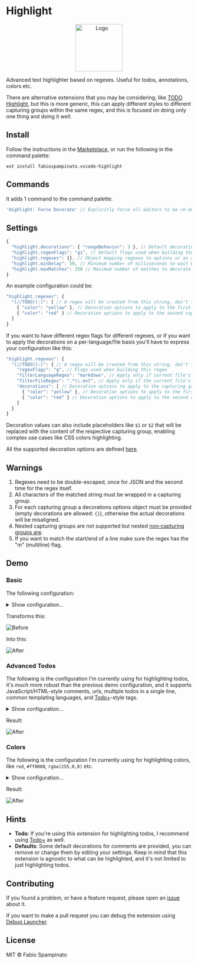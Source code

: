 # Highlight

<p align="center">
  <img src="https://raw.githubusercontent.com/fabiospampinato/vscode-highlight/master/resources/logo.png" width="128" alt="Logo">
</p>

Advanced text highlighter based on regexes. Useful for todos, annotations, colors etc.

There are alternative extensions that you may be considering, like [TODO Highlight](https://marketplace.visualstudio.com/items?itemName=wayou.vscode-todo-highlight), but this is more generic, this can apply different styles to different capturing groups within the same regex, and this is focused on doing only one thing and doing it _well_.

## Install

Follow the instructions in the [Marketplace](https://marketplace.visualstudio.com/items?itemName=fabiospampinato.vscode-highlight), or run the following in the command palette:

```shell
ext install fabiospampinato.vscode-highlight
```

## Commands

It adds 1 command to the command palette:

```js
'Highlight: Force Decorate' // Explicitly force all editors to be re-decorated
```

## Settings

```js
{
  "highlight.decorations": { "rangeBehavior": 3 }, // Default decorations from which all others inherit from
  "highlight.regexFlags": "gi", // Default flags used when building the regexes
  "highlight.regexes": {}, // Object mapping regexes to options or an array of decorations to apply to the capturing groups
  "highlight.minDelay": 50, // Minimum number of milliseconds to wait before highlighting the document after a change, used for throttling
  "highlight.maxMatches": 250 // Maximum number of matches to decorate per regex, in order not to crash the app with accidental cathastropic regexes
}
```

An example configuration could be:

```js
"highlight.regexes": {
  "(//TODO)(:)": [ // A regex will be created from this string, don't forget to double escape it
    { "color": "yellow" }, // Decoration options to apply to the first capturing group, in this case "//TODO"
    { "color": "red" } // Decoration options to apply to the second capturing group, in this case ":"
  ]
}
```

If you want to have different regex flags for different regexes, or if you want to apply the decorations on a per-language/file basis you'll have to express your configuration like this:

```js
"highlight.regexes": {
  "(//TODO)(:)": { // A regex will be created from this string, don't forget to double escape it
    "regexFlags": "g", // Flags used when building this regex
    "filterLanguageRegex": "markdown", // Apply only if current file's language matches this regex. Requires double escaping
    "filterFileRegex": ".*\\.ext", // Apply only if the current file's path matches this regex. Requires double escaping
    "decorations": [ // Decoration options to apply to the capturing groups
      { "color": "yellow" }, // Decoration options to apply to the first capturing group, in this case "//TODO"
      { "color": "red" } // Decoration options to apply to the second capturing group, in this case ":"
    ]
  }
}
```

Decoration values can also include placeholders like `$1` or `$2` that will be replaced with the content of the respective capturing group, enabling complex use cases like CSS colors highlighting.

All the supported decoration options are defined [here](https://code.visualstudio.com/docs/extensionAPI/vscode-api#DecorationRenderOptions).

## Warnings

1. Regexes need to be double-escaped, once for JSON and the second time for the regex itself.
2. All characters of the matched string must be wrapped in a capturing group.
3. For each capturing group a decorations options object must be provided (empty decorations are allowed: `{}`), otherwise the actual decorations will be misaligned.
4. Nested capturing groups are not supported but nested [non-capturing groups are](https://developer.mozilla.org/en-US/docs/Web/JavaScript/Reference/Regular_expressions/Non-capturing_group).
5. If you want to match the start/end of a line make sure the regex has the "m" (multiline) flag.

## Demo

### Basic

The following configuration:

<details>
<summary>Show configuration...</summary>

```js
"highlight.regexes": {
  "(// ?TODO:?)(.*)": [
    {
      "overviewRulerColor": "#ffcc00",
      "backgroundColor": "#ffcc00",
      "color": "#1f1f1f",
      "fontWeight": "bold"
    },
    {
      "backgroundColor": "#d9ad00",
      "color": "#1f1f1f"
    }
  ],
  "(// ?FIXME:?)(.*)": [
    {
      "overviewRulerColor": "#ff0000",
      "backgroundColor": "#ff0000",
      "color": "#1f1f1f",
      "fontWeight": "bold"
    },
    {
      "backgroundColor": "#d90000",
      "color": "#1f1f1f"
    }
  ],
  "(// )(@\\w+)": [
    {},
    {
      "color": "#4de0ff"
    }
  ]
}
```

</details>

Transforms this:

![Before](resources/demo/before.png)

Into this:

![After](resources/demo/after.png)

### Advanced Todos

The following is the configuration I'm currently using for highlighting todos, it's _much_ more robust than the previous demo configuration, and it supports JavaScript/HTML-style comments, urls, multiple todos in a single line, common templating languages, and [Todo+](https://marketplace.visualstudio.com/items?itemName=fabiospampinato.vscode-todo-plus)-style tags.

<details>
<summary>Show configuration...</summary>

```js
"highlight.regexFlags": "gi",
"highlight.regexes": {
  "((?:<!-- *)?(?:#|// @|//|./\\*+|<!--|--|\\* @|{!|{{!--|{{!) *TODO(?:\\s*\\([^)]+\\))?:?)((?!\\w)(?: *-->| *\\*/| *!}| *--}}| *}}|(?= *(?:[^:]//|/\\*+|<!--|@|--|{!|{{!--|{{!))|(?: +[^\\n@]*?)(?= *(?:[^:]//|/\\*+|<!--|@|--(?!>)|{!|{{!--|{{!))|(?: +[^@\\n]+)?))": {
    "filterFileRegex": ".*(?<!CHANGELOG.md)$",
    "decorations": [
      {
        "overviewRulerColor": "#ffcc00",
        "backgroundColor": "#ffcc00",
        "color": "#1f1f1f",
        "fontWeight": "bold"
      },
      {
        "backgroundColor": "#ffcc00",
        "color": "#1f1f1f"
      }
    ]
  },
  "((?:<!-- *)?(?:#|// @|//|./\\*+|<!--|--|\\* @|{!|{{!--|{{!) *(?:FIXME|FIX|BUG|UGLY|DEBUG|HACK)(?:\\s*\\([^)]+\\))?:?)((?!\\w)(?: *-->| *\\*/| *!}| *--}}| *}}|(?= *(?:[^:]//|/\\*+|<!--|@|--|{!|{{!--|{{!))|(?: +[^\\n@]*?)(?= *(?:[^:]//|/\\*+|<!--|@|--(?!>)|{!|{{!--|{{!))|(?: +[^@\\n]+)?))": {
    "filterFileRegex": ".*(?<!CHANGELOG.md)$",
    "decorations": [
      {
        "overviewRulerColor": "#cc0000",
        "backgroundColor": "#cc0000",
        "color": "#1f1f1f",
        "fontWeight": "bold"
      },
      {
        "backgroundColor": "#cc0000",
        "color": "#1f1f1f"
      }
    ]
  },
  "((?:<!-- *)?(?:#|// @|//|./\\*+|<!--|--|\\* @|{!|{{!--|{{!) *(?:REVIEW|OPTIMIZE|TSC)(?:\\s*\\([^)]+\\))?:?)((?!\\w)(?: *-->| *\\*/| *!}| *--}}| *}}|(?= *(?:[^:]//|/\\*+|<!--|@|--|{!|{{!--|{{!))|(?: +[^\\n@]*?)(?= *(?:[^:]//|/\\*+|<!--|@|--(?!>)|{!|{{!--|{{!))|(?: +[^@\\n]+)?))": {
    "filterFileRegex": ".*(?<!CHANGELOG.md)$",
    "decorations": [
      {
        "overviewRulerColor": "#00ccff",
        "backgroundColor": "#00ccff",
        "color": "#1f1f1f",
        "fontWeight": "bold"
      },
      {
        "backgroundColor": "#00ccff",
        "color": "#1f1f1f"
      }
    ]
  },
  "((?:<!-- *)?(?:#|// @|//|./\\*+|<!--|--|\\* @|{!|{{!--|{{!) *(?:IDEA)(?:\\s*\\([^)]+\\))?:?)((?!\\w)(?: *-->| *\\*/| *!}| *--}}| *}}|(?= *(?:[^:]//|/\\*+|<!--|@|--|{!|{{!--|{{!))|(?: +[^\\n@]*?)(?= *(?:[^:]//|/\\*+|<!--|@|--(?!>)|{!|{{!--|{{!))|(?: +[^@\\n]+)?))": {
    "filterFileRegex": ".*(?<!CHANGELOG.md)$",
    "decorations": [
      {
        "overviewRulerColor": "#cc00cc",
        "backgroundColor": "#cc00cc",
        "color": "#1f1f1f",
        "fontWeight": "bold"
      },
      {
        "backgroundColor": "#cc00cc",
        "color": "#1f1f1f"
      }
    ]
  }
}
```

</details>

Result:

![After](resources/demo/after_adv.png)

### Colors

The following is the configuration I'm currently using for highlighting colors, like `red`, `#ff0000`, `rgba(255,0,0)` etc.

<details>
<summary>Show configuration...</summary>

```js
"highlight.regexFlags": "gi",
"highlight.regexes": {
  "(?<!\\w)(#[a-f0-9]{3,4}|#[a-f0-9]{6}|#[a-f0-9]{8}|rgba?\\s*\\([^)]*?\\)|hsla?\\s*\\([^)]*?\\)|aliceblue|antiquewhite|aqua|aquamarine|azure|beige|bisque|black|blanchedalmond|blue|blueviolet|brown|burlywood|cadetblue|chartreuse|chocolate|coral|cornflowerblue|cornsilk|crimson|cyanaqua|darkblue|darkcyan|darkgoldenrod|darkgray|darkgreen|darkgrey|darkkhaki|darkmagenta|darkolivegreen|darkorange|darkorchid|darkred|darksalmon|darkseagreen|darkslateblue|darkslategray|darkslategrey|darkturquoise|darkviolet|deeppink|deepskyblue|dimgray|dimgrey|dodgerblue|firebrick|floralwhite|forestgreen|fuchsia|gainsboro|ghostwhite|gold|goldenrod|gray|green|greenyellow|grey|honeydew|hotpink|indianred|indigo|ivory|khaki|lavender|lavenderblush|lawngreen|lemonchiffon|lightblue|lightcoral|lightcyan|lightgoldenrodyellow|lightgray|lightgreen|lightgrey|lightpink|lightsalmon|lightseagreen|lightskyblue|lightslategray|lightslategrey|lightsteelblue|lightyellow|lime|limegreen|linen|magenta|maroon|mediumaquamarine|mediumblue|mediumorchid|mediumpurple|mediumseagreen|mediumslateblue|mediumspringgreen|mediumturquoise|mediumvioletred|midnightblue|mintcream|mistyrose|moccasin|navajowhite|navy|oldlace|olive|olivedrab|orange|orangered|orchid|palegoldenrod|palegreen|paleturquoise|palevioletred|papayawhip|peachpuff|peru|pink|plum|powderblue|purple|rebeccapurple|red|rosybrown|royalblue|saddlebrown|salmon|sandybrown|seagreen|seashell|sienna|silver|skyblue|slateblue|slategray|slategrey|snow|springgreen|tan|teal|thistle|turquoise|violet|wheat|white|whitesmoke|yellow|yellowgreen)(?!\\w)": [
    {
      "rangeBehavior": 1,
      "borderWidth": "1px",
      "borderColor": "$1",
      "borderStyle": "solid"
    }
  ]
}
```

</details>

Result:

![After](resources/demo/after_colors.png)

## Hints

- **Todo**: If you're using this extension for highlighting todos, I recommend using [Todo+](https://marketplace.visualstudio.com/items?itemName=fabiospampinato.vscode-todo-plus) as well.
- **Defaults**: Some default decorations for comments are provided, you can remove or change them by editing your settings. Keep in mind that this extension is agnostic to what can be highlighted, and it's not limited to just highlighting todos.

## Contributing

If you found a problem, or have a feature request, please open an [issue](https://github.com/fabiospampinato/vscode-highlight/issues) about it.

If you want to make a pull request you can debug the extension using [Debug Launcher](https://marketplace.visualstudio.com/items?itemName=fabiospampinato.vscode-debug-launcher).

## License

MIT © Fabio Spampinato
